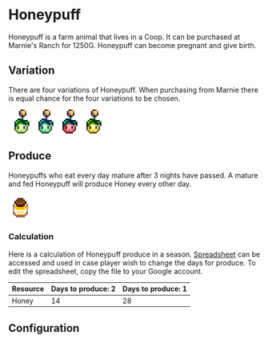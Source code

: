 # Honeypuff

Honeypuff is a farm animal that lives in a Coop. It can be purchased at Marnie's Ranch for 1250G. Honeypuff can become pregnant and give birth.

## Variation

There are four variations of Honeypuff. When purchasing from Marnie there is equal chance for the four variations to be chosen.

![Honeypuff_Variations](Animals/Honeypuff_Variations.png)

## Produce

Honeypuffs who eat every day mature after 3 nights have passed. A mature and fed Honeypuff will produce Honey every other day. 

![Honeypuff_Produces](Animals/Honeypuff_Produces.png)

### Calculation

Here is a calculation of Honeypuff produce in a season. [Spreadsheet](https://docs.google.com/spreadsheets/d/13k0kkcyTUVJseXhAiZoKnOVubqOB7M9F3xILHV-Sj54/edit#gid=549968683) can be accessed and used in case player wish to change the days for produce. To edit the spreadsheet, copy the file to your Google account.

| Resource | Days to produce: 2 | Days to produce: 1 |
| -------- | ------------------ | ------------------ |
| Honey | 14 | 28 |

## Configuration
